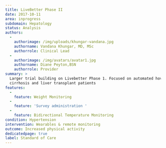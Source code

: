 ```yaml
---
title: LiveBetter Phase II
date: 2017-10-11
area: inprogress
subdomain: Hepatology
status: Analysis
authors:
  - 
    authorimage: /img/uploads/khungar-vandana.jpg
    authorname: Vandana Khungar, MD, MSc
    authorrole: Clinical Lead
  - 
    authorimage: /img/avatars/avatar1.jpg
    authorname: Diane Peyton,BSN
    authorrole: Provider
summary: >
  Larger trial building on Livebetter Phase 1. Focused on automated hovering of
  cirrhosis and liver transplant patients
features:
  - 
    feature: Weight Monitoring
  - 
    feature: 'Survey administration '
  - 
    feature: Bidirectional Temperature Monitoring
condition: Hypertension
intervention: Wearables & remote monitoring
outcome: Increased physical activity
dedicatedpage: true
label: Standard of Care
---
```

